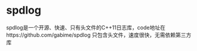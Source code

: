 # spdlog
spdlog是一个开源、快速、只有头文件的C++11日志库，code地址在https://github.com/gabime/spdlog
只包含头文件，速度很快，无需依赖第三方库
